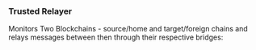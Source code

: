### Trusted Relayer

Monitors Two Blockchains - source/home and target/foreign chains and relays messages between then through their respective bridges:
